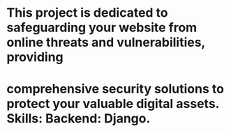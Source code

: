 # This project is dedicated to safeguarding your website from online threats and vulnerabilities, providing 
# comprehensive security solutions to protect your valuable digital assets. Skills: Backend: Django.

